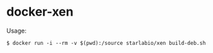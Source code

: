 docker-xen
===========

Usage:

```
$ docker run -i --rm -v $(pwd):/source starlabio/xen build-deb.sh
```
